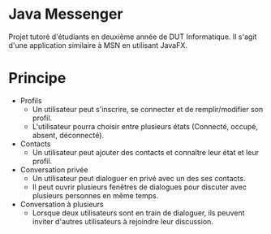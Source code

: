 # Java Messenger

Projet tutoré d'étudiants en deuxième année de DUT Informatique.
Il s'agit d'une application similaire à MSN en utilisant JavaFX.

# Principe
  * Profils
    * Un utilisateur peut s'inscrire, se connecter et de remplir/modifier son profil.
    * L'utilisateur pourra choisir entre plusieurs états (Connecté, occupé, absent, déconnecté).
  * Contacts
    * Un utilisateur peut ajouter des contacts et connaître leur état et leur profil.
  * Conversation privée
    * Un utilisateur peut dialoguer en privé avec un des ses contacts.
    * Il peut ouvrir plusieurs fenêtres de dialogues pour discuter avec plusieurs personnes en même temps.
  * Conversation à plusieurs
    * Lorsque deux utilisateurs sont en train de dialoguer, ils peuvent inviter d'autres utilisateurs à rejoindre leur discussion.
